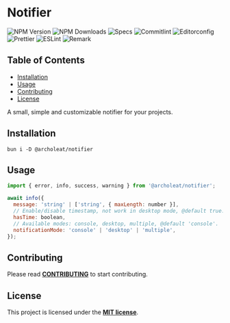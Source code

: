 # Notifier

![NPM Version](https://img.shields.io/npm/v/%40archoleat%2Fnotifier)
![NPM Downloads](https://img.shields.io/npm/dm/%40archoleat%2Fnotifier)
![Specs](https://img.shields.io/github/actions/workflow/status/archoleat/notifier/spec.yaml?label=Specs)
![Commitlint](https://img.shields.io/github/actions/workflow/status/archoleat/notifier/commitlint.yaml?label=Commitlint)
![Editorconfig](https://img.shields.io/github/actions/workflow/status/archoleat/notifier/editorconfig.yaml?label=Editorconfig)
![Prettier](https://img.shields.io/github/actions/workflow/status/archoleat/notifier/prettier.yaml?label=Prettier)
![ESLint](https://img.shields.io/github/actions/workflow/status/archoleat/notifier/eslint.yaml?label=ESLint)
![Remark](https://img.shields.io/github/actions/workflow/status/archoleat/notifier/remark.yaml?label=Remark)

## Table of Contents

- [Installation](#installation)
- [Usage](#usage)
- [Contributing](#contributing)
- [License](#license)

A small, simple and customizable notifier for your projects.

## Installation

```shell
bun i -D @archoleat/notifier
```

## Usage

```js
import { error, info, success, warning } from '@archoleat/notifier';

await info({
  message: 'string' | ['string', { maxLength: number }],
  // Enable/disable timestamp, not work in desktop mode, @default true.
  hasTime: boolean,
  // Available modes: console, desktop, multiple, @default 'console'.
  notificationMode: 'console' | 'desktop' | 'multiple',
});
```

## Contributing

Please read [**CONTRIBUTING**](https://github.com/archoleat/.github/blob/main/CONTRIBUTING.md)
to start contributing.

## License

This project is licensed under the [**MIT license**](LICENSE).
